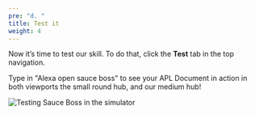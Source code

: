 ```yaml
---
pre: "d. "
title: Test it
weight: 4
---
```


Now it’s time to test our skill. To do that, click the **Test**
tab in the top navigation.

Type in "Alexa open sauce boss" to see your
APL Document in action in both viewports the small round hub, and our
medium hub\!

![Testing **Sauce Boss** in the
simulator](/images/a0-e15_testing-a-skill.gif)